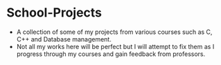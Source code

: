 # School-Projects
 - A collection of some of my projects from various courses such as C, C++ and Database management.
 - Not all my works here will be perfect but I will attempt to fix them as I progress through my courses and gain feedback from professors.
